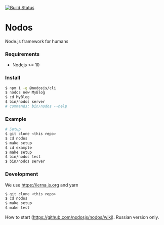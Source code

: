 [![Build Status](https://travis-ci.com/nodosjs/nodos.svg?branch=master)](https://travis-ci.com/nodosjs/nodos)

# Nodos

Node.js framework for humans

### Requirements

* Nodejs >= 10

### Install

```sh
$ npm i -g @nodosjs/cli
$ nodos new MyBlog
$ cd MyBlog
$ bin/nodos server
# commands: bin/nodos --help
```

### Example

```sh
# Setup
$ git clone <this repo>
$ cd nodos
$ make setup
$ cd example
$ make setup
$ bin/nodos test
$ bin/nodos server
```

### Development

We use https://lerna.js.org and yarn

```sh
$ git clone <this repo>
$ cd nodos
$ make setup
$ make test
```

How to start (https://github.com/nodosjs/nodos/wiki). Russian version only.

